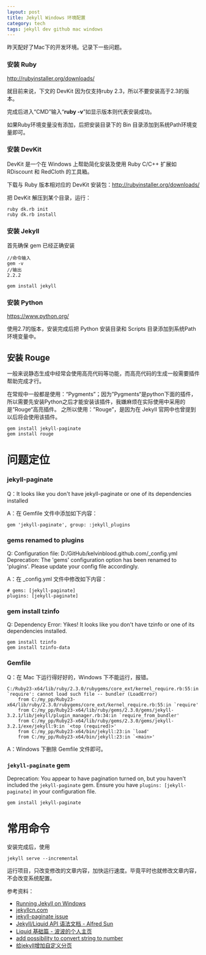 ```yaml
---
layout: post
title: Jekyll Windows 环境配置
category: tech
tags: jekyll dev github mac windows
---
```


昨天配好了Mac下的开发环境。记录下一些问题。

### 安装 Ruby

<http://rubyinstaller.org/downloads/>

就目前来说，下文的 DevKit 因为仅支持ruby 2.3，所以不要安装高于2.3的版本。

完成后进入“CMD”输入“**ruby -v**”如显示版本则代表安装成功。

如果Ruby环境变量没有添加，后把安装目录下的 Bin 目录添加到系统Path环境变量即可。

### 安装 DevKit

DevKit 是一个在 Windows 上帮助简化安装及使用 Ruby C/C++ 扩展如 RDiscount 和 RedCloth 的工具箱。

下载与 Ruby 版本相对应的 DevKit 安装包：<http://rubyinstaller.org/downloads/>



把 DevKit 解压到某个目录，运行：

```shell
ruby dk.rb init
ruby dk.rb install
```



### 安装 Jekyll

首先确保 gem 已经正确安装

```
//命令输入
gem -v
//输出
2.2.2
```

```shell
gem install jekyll
```

### 安装 Python
<https://www.python.org/>

使用2.7的版本，安装完成后把 Python 安装目录和 Scripts 目录添加到系统Path环境变量中。

## 安装 Rouge

一般来说静态生成中经常会使用高亮代码等功能，而高亮代码的生成一般需要插件帮助完成才行。

在常规中一般都是使用：“Pygments”；因为”Pygments“是python下面的插件，所以需要先安装Python之后才能安装该插件，我嫌麻烦在实际使用中采用的是”Rouge“高亮插件。 
之所以使用：”Rouge”，是因为在 Jekyll 官网中也曾提到以后将会使用该插件。 

```
gem install jekyll-paginate
gem install rouge
```

# 问题定位

### jekyll-paginate

Q：It looks like you don't have jekyll-paginate or one of its dependencies installed
    
A：在 Gemfile 文件中添加如下内容：

    gem 'jekyll-paginate', group: :jekyll_plugins

   

### gems renamed to plugins

Q: Configuration file: D:/GitHub/kelvinblood.github.com/_config.yml                                                                                              Deprecation: The 'gems' configuration option has been renamed to 'plugins'. Please update your config file accordingly.

A：在 _config.yml 文件中修改如下内容：

```
# gems: [jekyll-paginate]
plugins: [jekyll-paginate]
```

### gem install tzinfo

Q: Dependency Error: Yikes! It looks like you don't have tzinfo or one of its dependencies installed.

```
gem install tzinfo
gem install tzinfo-data
```

 

### Gemfile

Q：在 Mac 下运行得好好的，Windows 下不能运行，报错。

    C:/Ruby23-x64/lib/ruby/2.3.0/rubygems/core_ext/kernel_require.rb:55:in `require': cannot load such file -- bundler (LoadError)
        from C:/my_pp/Ruby23-x64/lib/ruby/2.3.0/rubygems/core_ext/kernel_require.rb:55:in `require'
        from C:/my_pp/Ruby23-x64/lib/ruby/gems/2.3.0/gems/jekyll-3.2.1/lib/jekyll/plugin_manager.rb:34:in `require_from_bundler'
        from C:/my_pp/Ruby23-x64/lib/ruby/gems/2.3.0/gems/jekyll-3.2.1/exe/jekyll:9:in `<top (required)>'
        from C:/my_pp/Ruby23-x64/bin/jekyll:23:in `load'
        from C:/my_pp/Ruby23-x64/bin/jekyll:23:in `<main>'

A：Windows 下删除 Gemfile 文件即可。


### `jekyll-paginate` gem

Deprecation: You appear to have pagination turned on, but you haven't included the `jekyll-paginate` gem. Ensure you have `plugins: [jekyll-paginate]` in your configuration file. 



```
gem install jekyll-paginate
```

# 常用命令

安装完成后，使用

    jekyll serve --incremental

运行项目，只改变修改的文章内容，加快运行速度。毕竟平时也就修改文章内容，不会改变系统配置。

参考资料：

* [Running Jekyll on Windows](http://www.madhur.co.in/blog/2011/09/01/runningjekyllwindows.html)
* [jekyllcn.com](http://jekyllcn.com)
* [jekyll-paginate issue](https://github.com/jekyll/jekyll/issues/4124)
* [Jekyll/Liquid API 语法文档 - Alfred Sun](http://alfred-sun.github.io/blog/2015/01/10/jekyll-liquid-syntax-documentation/)
* [Liquid 基础篇 - 波波的个人主页](https://lsbbd.github.io/2016/08/26/liquid-basic/#liquid)
* [add possibility to convert string to number](https://github.com/Shopify/liquid/issues/130)
* [给jekyll增加自定义分页](http://www.oushit.com/technology/2014/11/03/add-postpager-for-jekyll.html)